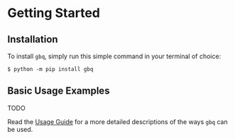 # Getting Started

## Installation

To install `gbq`, simply run this simple command in your terminal of choice:

```shell script
$ python -m pip install gbq
```

## Basic Usage Examples

TODO

Read the [Usage Guide][usage_guide] for a more detailed descriptions of the ways `gbq` can be used.


[usage_guide]: usage-guide.md